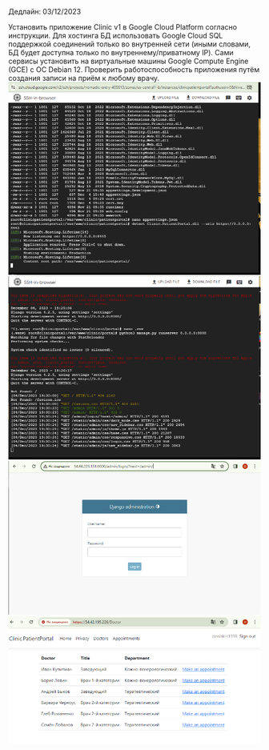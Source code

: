 Дедлайн: 03/12/2023

Установить приложение Clinic v1 в Google Cloud Platform согласно инструкции. Для хостинга БД использовать Google Cloud SQL поддержкой соединений только во внутренней сети (иными словами, БД будет доступна только по внутреннему/приватному IP). Сами сервисы установить на виртуальные машины Google Compute Engine (GCE) с ОС Debian 12. Проверить работоспособность приложения путём создания записи на приём к любому врачу.
![](/HW30/screen/dotnetstart.PNG)
![](/HW30/screen/pythonstart.PNG)
![](/HW30/screen/clinicportal.PNG)
![](/HW30/screen/clinicpatientportal.PNG)
